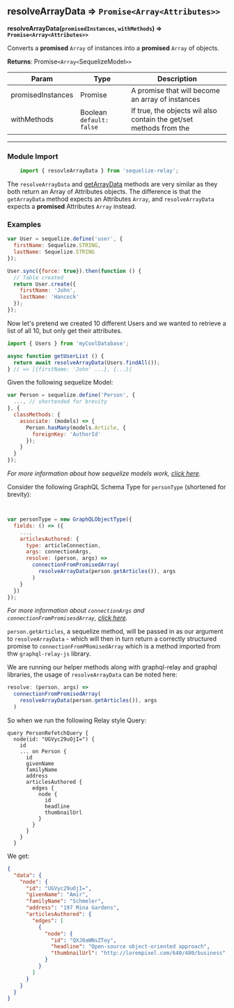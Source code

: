 ## resolveArrayData ⇒ `Promise<Array<Attributes>>`
**resolveArrayData(`promisedInstances`, `withMethods`) ⇒ `Promise<Array<Attributes>>`**

Converts a **promised** `Array` of <SequelizeModel> instances into a **promised**
`Array` of <Attributes> objects.


**Returns**: Promise`<Array<`SequelizeModel`>>`


<table>
<thead><tr><th>Param</th><th>Type</th><th>Description</th></tr></thead>
<tbody>
<tr><td>promisedInstances</td><td>Promise<Array></td><td>A promise that will become an array of <SequelizeModel> instances</td></tr>
<tr><td>withMethods</td><td>Boolean <code>default: false</code></td><td>If true, the <Attributes> objects wil also contain the get/set methods from the <SequelizeModel></td></tr>
</tbody>
</table>

----


### Module Import
```javascript
    import { resovleArrayData } from 'sequelize-relay';
```

The `resolveArrayData` and [getArrayData](getArrayData.md) methods are very similar as they both return
an Array of Attributes objects.  The difference is that the `getArrayData` method expects an Attributes `Array`, and
`resolveArrayData` expects a **promised** Attributes `Array` instead.


### Examples

```javascript
var User = sequelize.define('user', {
  firstName: Sequelize.STRING,
  lastName: Sequelize.STRING
});

User.sync({force: true}).then(function () {
  // Table created
  return User.create({
    firstName: 'John',
    lastName: 'Hancock'
  });
});
```

Now let's pretend we created 10 different Users and we wanted to retrieve a list of all 10, but only get their attributes.

```javascript
import { Users } from 'myCoolDatabase';

async function getUserList () {
  return await resolveArrayData(Users.findAll());
} // => [{firstName: 'John' ...}, {...}]
```

Given the following sequelize Model:
```javascript
var Person = sequelize.define('Person', {
  ..., // shortended for brevity
}, {
  classMethods: {
    associate: (models) => {
      Person.hasMany(models.Article, {
        foreignKey: 'AuthorId'
      });
    }
  }
});
```
*For more information about how sequelize models work, [click here](http://docs.sequelizejs.com/en/latest/docs/models-definition/).*

Consider the following GraphQL Schema Type for `personType` (shortened for brevity):

```javascript


var personType = new GraphQLObjectType({
  fields: () => ({
    ...,
    articlesAuthored: {
      type: articleConnection,
      args: connectionArgs,
      resolve: (person, args) =>
        connectionFromPromisedArray(
          resolveArrayData(person.getArticles()), args
        )
    }
  })
});
```
*For more information about `connectionArgs` and `connectionFromPromisesdArray`, [click here](https://github.com/graphql/graphql-relay-js#connections).*

`person.getArticles`, a sequelize method, will be passed in as our argument
to `resolveArrayData` - which will then in turn return a correctly
structured promise to `connectionFromPRomisedArray` which is a method
imported from thw `graphql-relay-js` library.

We are running our helper methods along with graphql-relay and graphql
libraries, the usage of `resolveArrayData` can be noted here:

```javascript
resolve: (person, args) =>
  connectionFromPromisedArray(
    resolveArrayData(person.getArticles()), args
  )
```

So when we run the following Relay style Query:

```
query PersonRefetchQuery {
  node(id: "UGVyc29uOjI=") {
    id
    ... on Person {
      id
      givenName
      familyName
      address
      articlesAuthored {
        edges {
          node {
            id
            headline
            thumbnailUrl
          }
        }
      }
    }
  }
```

We get:

```json
{
  "data": {
    "node": {
      "id": "UGVyc29uOjI=",
      "givenName": "Amir",
      "familyName": "Schmeler",
      "address": "197 Mina Gardens",
      "articlesAuthored": {
        "edges": [
          {
            "node": {
              "id": "QXJ0aWNsZToy",
              "headline": "Open-source object-oriented approach",
              "thumbnailUrl": "http://lorempixel.com/640/480/business"
            }
          }
        ]
      }
    }
  }
}
```